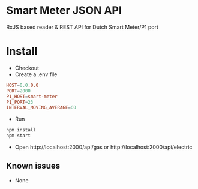 # Smart Meter JSON API

RxJS based reader & REST API for Dutch Smart Meter/P1 port

# Install

- Checkout
- Create a .env file

```conf
HOST=0.0.0.0
PORT=2000
P1_HOST=smart-meter
P1_PORT=23
INTERVAL_MOVING_AVERAGE=60
```

- Run

```sh
npm install
npm start
```

- Open http://localhost:2000/api/gas or http://localhost:2000/api/electric

## Known issues

- None

